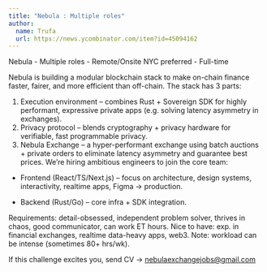 ```yaml
---
title: "Nebula : Multiple roles"
author:
  name: Trufa
  url: https://news.ycombinator.com/item?id=45094162
---
```

Nebula - Multiple roles - Remote&#x2F;Onsite NYC preferred - Full-time

Nebula is building a modular blockchain stack to make on-chain finance faster, fairer, and more efficient than off-chain. The stack has 3 parts:

1. Execution environment – combines Rust + Sovereign SDK for highly performant, expressive private apps (e.g. solving latency asymmetry in exchanges).
2. Privacy protocol – blends cryptography + privacy hardware for verifiable, fast programmable privacy.
3. Nebula Exchange – a hyper-performant exchange using batch auctions + private orders to eliminate latency asymmetry and guarantee best prices.
We’re hiring ambitious engineers to join the core team:

- Frontend (React&#x2F;TS&#x2F;Next.js) – focus on architecture, design systems, interactivity, realtime apps, Figma → production.

- Backend (Rust&#x2F;Go) – core infra + SDK integration.

Requirements: detail-obsessed, independent problem solver, thrives in chaos, good communicator, can work ET hours.
Nice to have: exp. in financial exchanges, realtime data-heavy apps, web3.
Note: workload can be intense (sometimes 80+ hrs&#x2F;wk).

If this challenge excites you, send CV → nebulaexchangejobs@gmail.com
<JobApplication />
